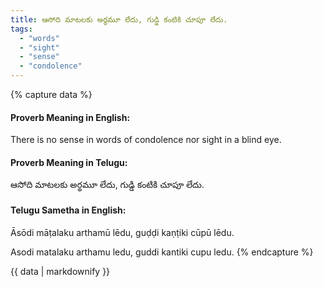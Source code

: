 ```yaml
---
title: ఆసోది మాటలకు అర్థమూ లేదు, గుడ్డి కంటికి చూపూ లేదు.
tags:
  - "words"
  - "sight"
  - "sense"
  - "condolence"
---
```


{% capture data %}
#### Proverb Meaning in English:
There is no sense in words of condolence nor sight in a blind eye.

#### Proverb Meaning in Telugu:
ఆసోది మాటలకు అర్థమూ లేదు, గుడ్డి కంటికి చూపూ లేదు.

#### Telugu Sametha in English:
Āsōdi māṭalaku arthamū lēdu, guḍḍi kaṇṭiki cūpū lēdu.

Asodi matalaku arthamu ledu, guddi kantiki cupu ledu.
{% endcapture %}

{{ data | markdownify }}

